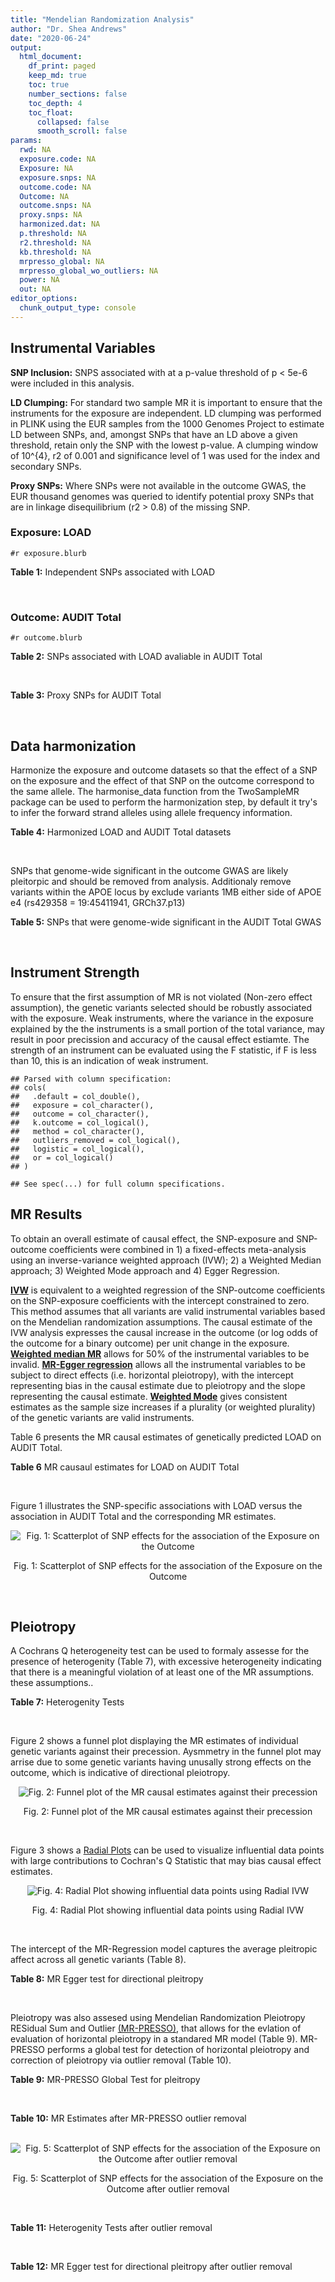 ```yaml
---
title: "Mendelian Randomization Analysis"
author: "Dr. Shea Andrews"
date: "2020-06-24"
output:
  html_document:
    df_print: paged
    keep_md: true
    toc: true
    number_sections: false
    toc_depth: 4
    toc_float:
      collapsed: false
      smooth_scroll: false
params:
  rwd: NA
  exposure.code: NA
  Exposure: NA
  exposure.snps: NA
  outcome.code: NA
  Outcome: NA
  outcome.snps: NA
  proxy.snps: NA
  harmonized.dat: NA
  p.threshold: NA
  r2.threshold: NA
  kb.threshold: NA
  mrpresso_global: NA
  mrpresso_global_wo_outliers: NA
  power: NA
  out: NA
editor_options:
  chunk_output_type: console
---
```







## Instrumental Variables
**SNP Inclusion:** SNPS associated with at a p-value threshold of p < 5e-6 were included in this analysis.
<br>

**LD Clumping:** For standard two sample MR it is important to ensure that the instruments for the exposure are independent. LD clumping was performed in PLINK using the EUR samples from the 1000 Genomes Project to estimate LD between SNPs, and, amongst SNPs that have an LD above a given threshold, retain only the SNP with the lowest p-value. A clumping window of 10^{4}, r2 of 0.001 and significance level of 1 was used for the index and secondary SNPs.
<br>

**Proxy SNPs:** Where SNPs were not available in the outcome GWAS, the EUR thousand genomes was queried to identify potential proxy SNPs that are in linkage disequilibrium (r2 > 0.8) of the missing SNP.
<br>

### Exposure: LOAD
`#r exposure.blurb`
<br>

**Table 1:** Independent SNPs associated with LOAD
<div data-pagedtable="false">
  <script data-pagedtable-source type="application/json">
{"columns":[{"label":["SNP"],"name":[1],"type":["chr"],"align":["left"]},{"label":["CHROM"],"name":[2],"type":["dbl"],"align":["right"]},{"label":["POS"],"name":[3],"type":["dbl"],"align":["right"]},{"label":["REF"],"name":[4],"type":["chr"],"align":["left"]},{"label":["ALT"],"name":[5],"type":["chr"],"align":["left"]},{"label":["AF"],"name":[6],"type":["dbl"],"align":["right"]},{"label":["BETA"],"name":[7],"type":["dbl"],"align":["right"]},{"label":["SE"],"name":[8],"type":["dbl"],"align":["right"]},{"label":["Z"],"name":[9],"type":["dbl"],"align":["right"]},{"label":["P"],"name":[10],"type":["dbl"],"align":["right"]},{"label":["N"],"name":[11],"type":["dbl"],"align":["right"]},{"label":["TRAIT"],"name":[12],"type":["chr"],"align":["left"]}],"data":[{"1":"rs1410397","2":"1","3":"193627682","4":"C","5":"T","6":"0.45082000","7":"-0.0766","8":"0.0160","9":"-4.787500","10":"1.616000e-06","11":"54162","12":"LOAD"},{"1":"rs1752684","2":"1","3":"207747296","4":"A","5":"G","6":"0.77110600","7":"-0.1541","8":"0.0196","9":"-7.862240","10":"3.653000e-15","11":"54162","12":"LOAD"},{"1":"rs7584040","2":"2","3":"127863224","4":"C","5":"T","6":"0.20790800","7":"0.1110","8":"0.0207","9":"5.362319","10":"7.998000e-08","11":"54162","12":"LOAD"},{"1":"rs4663105","2":"2","3":"127891427","4":"A","5":"C","6":"0.41197700","7":"0.1837","8":"0.0172","9":"10.680233","10":"1.001000e-26","11":"54162","12":"LOAD"},{"1":"rs62273237","2":"3","3":"128310107","4":"T","5":"C","6":"0.59216800","7":"-0.0748","8":"0.0160","9":"-4.675000","10":"2.768000e-06","11":"54162","12":"LOAD"},{"1":"rs7657553","2":"4","3":"11723235","4":"A","5":"G","6":"0.68050000","7":"-0.0830","8":"0.0172","9":"-4.825580","10":"1.462000e-06","11":"54162","12":"LOAD"},{"1":"rs190982","2":"5","3":"88223420","4":"G","5":"A","6":"0.66279500","7":"0.0799","8":"0.0170","9":"4.700000","10":"2.547000e-06","11":"54162","12":"LOAD"},{"1":"rs2878896","2":"5","3":"139710507","4":"G","5":"A","6":"0.46264100","7":"-0.0833","8":"0.0156","9":"-5.339740","10":"9.219000e-08","11":"54162","12":"LOAD"},{"1":"rs9272561","2":"6","3":"32607141","4":"G","5":"A","6":"0.64853000","7":"-0.1360","8":"0.0230","9":"-5.913043","10":"3.376000e-09","11":"54162","12":"LOAD"},{"1":"rs9381563","2":"6","3":"47432637","4":"C","5":"T","6":"0.65647400","7":"-0.0968","8":"0.0166","9":"-5.831330","10":"5.300000e-09","11":"54162","12":"LOAD"},{"1":"rs59415886","2":"7","3":"37882632","4":"G","5":"A","6":"0.67619200","7":"0.0742","8":"0.0162","9":"4.580250","10":"4.557000e-06","11":"54162","12":"LOAD"},{"1":"rs7384878","2":"7","3":"99932049","4":"C","5":"T","6":"0.70971300","7":"0.0839","8":"0.0179","9":"4.687150","10":"2.947000e-06","11":"54162","12":"LOAD"},{"1":"rs10808026","2":"7","3":"143099133","4":"C","5":"A","6":"0.20418100","7":"-0.1393","8":"0.0206","9":"-6.762136","10":"1.417000e-11","11":"54162","12":"LOAD"},{"1":"rs755951","2":"8","3":"27226790","4":"A","5":"C","6":"0.33181300","7":"0.0817","8":"0.0157","9":"5.203822","10":"1.991000e-07","11":"54162","12":"LOAD"},{"1":"rs7982","2":"8","3":"27462481","4":"A","5":"G","6":"0.61556700","7":"0.1400","8":"0.0165","9":"8.484850","10":"2.477000e-17","11":"54162","12":"LOAD"},{"1":"rs34746581","2":"8","3":"71901351","4":"A","5":"G","6":"0.06508340","7":"0.1387","8":"0.0297","9":"4.670034","10":"3.089000e-06","11":"54162","12":"LOAD"},{"1":"rs2635147","2":"8","3":"98329581","4":"C","5":"T","6":"0.05190560","7":"0.1995","8":"0.0414","9":"4.818841","10":"1.480000e-06","11":"54162","12":"LOAD"},{"1":"rs11257242","2":"10","3":"11721119","4":"C","5":"G","6":"0.66253700","7":"0.0809","8":"0.0170","9":"4.758820","10":"1.952000e-06","11":"54162","12":"LOAD"},{"1":"rs10509088","2":"10","3":"59941791","4":"C","5":"T","6":"0.04476260","7":"-0.1813","8":"0.0387","9":"-4.684755","10":"2.786000e-06","11":"54162","12":"LOAD"},{"1":"rs71475924","2":"11","3":"47603006","4":"C","5":"T","6":"0.14576500","7":"0.1244","8":"0.0258","9":"4.821705","10":"1.440000e-06","11":"54162","12":"LOAD"},{"1":"rs72924659","2":"11","3":"60103385","4":"C","5":"T","6":"0.25353600","7":"-0.1413","8":"0.0196","9":"-7.209184","10":"5.354000e-13","11":"54162","12":"LOAD"},{"1":"rs10792832","2":"11","3":"85867875","4":"A","5":"G","6":"0.66727500","7":"0.1297","8":"0.0161","9":"8.055900","10":"6.534000e-16","11":"54162","12":"LOAD"},{"1":"rs150020881","2":"11","3":"97694151","4":"C","5":"A","6":"0.02066720","7":"0.3853","8":"0.0842","9":"4.576010","10":"4.727000e-06","11":"54162","12":"LOAD"},{"1":"rs11218343","2":"11","3":"121435587","4":"T","5":"C","6":"0.03449530","7":"-0.2697","8":"0.0410","9":"-6.578049","10":"4.976000e-11","11":"54162","12":"LOAD"},{"1":"rs10143128","2":"14","3":"75398902","4":"T","5":"C","6":"0.05885630","7":"0.2091","8":"0.0393","9":"5.320611","10":"1.004000e-07","11":"54162","12":"LOAD"},{"1":"rs12590654","2":"14","3":"92938855","4":"G","5":"A","6":"0.34703500","7":"-0.0965","8":"0.0176","9":"-5.482955","10":"4.097000e-08","11":"54162","12":"LOAD"},{"1":"rs149720917","2":"15","3":"64724693","4":"C","5":"G","6":"0.01704130","7":"0.3357","8":"0.0706","9":"4.754958","10":"1.965000e-06","11":"54162","12":"LOAD"},{"1":"rs905450","2":"15","3":"82444437","4":"A","5":"G","6":"0.82607900","7":"0.0869","8":"0.0186","9":"4.672040","10":"2.819000e-06","11":"54162","12":"LOAD"},{"1":"rs8078173","2":"17","3":"4763551","4":"T","5":"C","6":"0.10579700","7":"0.1279","8":"0.0273","9":"4.684982","10":"2.871000e-06","11":"54162","12":"LOAD"},{"1":"rs2632516","2":"17","3":"56409089","4":"G","5":"C","6":"0.46395600","7":"-0.0782","8":"0.0159","9":"-4.918239","10":"9.522000e-07","11":"54162","12":"LOAD"},{"1":"rs8093731","2":"18","3":"29088958","4":"C","5":"T","6":"0.00761697","7":"-0.6136","8":"0.1123","9":"-5.463936","10":"4.630000e-08","11":"54162","12":"LOAD"},{"1":"rs111278892","2":"19","3":"1039323","4":"C","5":"G","6":"0.16460800","7":"0.1867","8":"0.0371","9":"5.032345","10":"4.813000e-07","11":"54162","12":"LOAD"},{"1":"rs4147929","2":"19","3":"1063443","4":"A","5":"G","6":"0.83992600","7":"-0.1348","8":"0.0224","9":"-6.017860","10":"1.701000e-09","11":"54162","12":"LOAD"},{"1":"rs11083742","2":"19","3":"45071070","4":"G","5":"T","6":"0.56143500","7":"0.1046","8":"0.0216","9":"4.842590","10":"1.259000e-06","11":"54162","12":"LOAD"},{"1":"rs12972156","2":"19","3":"45387459","4":"C","5":"G","6":"0.15468800","7":"1.1399","8":"0.0256","9":"44.527344","10":"2.225074e-308","11":"54162","12":"LOAD"},{"1":"rs117310449","2":"19","3":"45393516","4":"C","5":"T","6":"0.01178820","7":"1.2135","8":"0.0966","9":"12.562112","10":"3.695000e-36","11":"54162","12":"LOAD"},{"1":"rs12977604","2":"19","3":"45442528","4":"C","5":"G","6":"0.52832700","7":"0.1507","8":"0.0184","9":"8.190217","10":"2.920000e-16","11":"54162","12":"LOAD"},{"1":"rs6014724","2":"20","3":"54998544","4":"A","5":"G","6":"0.08865120","7":"-0.1380","8":"0.0283","9":"-4.876325","10":"1.054000e-06","11":"54162","12":"LOAD"}],"options":{"columns":{"min":{},"max":[10]},"rows":{"min":[10],"max":[10]},"pages":{}}}
  </script>
</div>
<br>

### Outcome: AUDIT Total
`#r outcome.blurb`
<br>

**Table 2:** SNPs associated with LOAD avaliable in AUDIT Total
<div data-pagedtable="false">
  <script data-pagedtable-source type="application/json">
{"columns":[{"label":["SNP"],"name":[1],"type":["chr"],"align":["left"]},{"label":["CHROM"],"name":[2],"type":["dbl"],"align":["right"]},{"label":["POS"],"name":[3],"type":["dbl"],"align":["right"]},{"label":["REF"],"name":[4],"type":["chr"],"align":["left"]},{"label":["ALT"],"name":[5],"type":["chr"],"align":["left"]},{"label":["AF"],"name":[6],"type":["dbl"],"align":["right"]},{"label":["BETA"],"name":[7],"type":["dbl"],"align":["right"]},{"label":["SE"],"name":[8],"type":["dbl"],"align":["right"]},{"label":["Z"],"name":[9],"type":["dbl"],"align":["right"]},{"label":["P"],"name":[10],"type":["dbl"],"align":["right"]},{"label":["N"],"name":[11],"type":["dbl"],"align":["right"]},{"label":["TRAIT"],"name":[12],"type":["chr"],"align":["left"]}],"data":[{"1":"rs1410397","2":"1","3":"193627682","4":"C","5":"T","6":"0.45082000","7":"6.189634e-03","8":"0.002648538","9":"2.337","10":"0.0194500","11":"141456","12":"AUDIT_Total"},{"1":"rs1752684","2":"1","3":"207747296","4":"A","5":"G","6":"0.77110600","7":"2.861270e-03","8":"0.002654235","9":"1.078","10":"0.2809000","11":"141637","12":"AUDIT_Total"},{"1":"rs7584040","2":"2","3":"127863224","4":"C","5":"T","6":"0.20790800","7":"-4.022380e-03","8":"0.002660304","9":"-1.512","10":"0.1305000","11":"140702","12":"AUDIT_Total"},{"1":"rs4663105","2":"2","3":"127891427","4":"A","5":"C","6":"0.41197700","7":"-6.216140e-05","8":"0.002702672","9":"-0.023","10":"0.9817000","11":"137999","12":"AUDIT_Total"},{"1":"rs62273237","2":"3","3":"128310107","4":"T","5":"C","6":"0.59216800","7":"3.039470e-03","8":"0.002659207","9":"1.143","10":"0.2529000","11":"141062","12":"AUDIT_Total"},{"1":"rs7657553","2":"4","3":"11723235","4":"A","5":"G","6":"0.68050000","7":"1.279930e-03","8":"0.002672079","9":"0.479","10":"0.6320000","11":"140235","12":"AUDIT_Total"},{"1":"rs190982","2":"5","3":"88223420","4":"G","5":"A","6":"0.66279500","7":"-5.815366e-03","8":"0.002714923","9":"-2.142","10":"0.0322300","11":"134709","12":"AUDIT_Total"},{"1":"rs2878896","2":"5","3":"139710507","4":"G","5":"A","6":"0.46264100","7":"1.531103e-03","8":"0.002676753","9":"0.572","10":"0.5670000","11":"139657","12":"AUDIT_Total"},{"1":"rs9272561","2":"NA","3":"NA","4":"NA","5":"NA","6":"NA","7":"NA","8":"NA","9":"NA","10":"NA","11":"NA","12":"NA"},{"1":"rs9381563","2":"6","3":"47432637","4":"C","5":"T","6":"0.65647400","7":"-1.208687e-04","8":"0.002685970","9":"-0.045","10":"0.9643000","11":"139562","12":"AUDIT_Total"},{"1":"rs59415886","2":"7","3":"37882632","4":"G","5":"A","6":"0.67619200","7":"3.866770e-03","8":"0.002652105","9":"1.458","10":"0.1449000","11":"141610","12":"AUDIT_Total"},{"1":"rs7384878","2":"7","3":"99932049","4":"C","5":"T","6":"0.70971300","7":"-6.402858e-03","8":"0.002662311","9":"-2.405","10":"0.0161800","11":"139951","12":"AUDIT_Total"},{"1":"rs10808026","2":"7","3":"143099133","4":"C","5":"A","6":"0.20418100","7":"1.830631e-03","8":"0.002668558","9":"0.686","10":"0.4929000","11":"140417","12":"AUDIT_Total"},{"1":"rs755951","2":"8","3":"27226790","4":"A","5":"C","6":"0.33181300","7":"4.617690e-04","8":"0.002684704","9":"0.172","10":"0.8638000","11":"139321","12":"AUDIT_Total"},{"1":"rs7982","2":"8","3":"27462481","4":"A","5":"G","6":"0.61556700","7":"-3.495280e-03","8":"0.002649943","9":"-1.319","10":"0.1870000","11":"141932","12":"AUDIT_Total"},{"1":"rs34746581","2":"8","3":"71901351","4":"A","5":"G","6":"0.06508340","7":"2.649830e-03","8":"0.002655139","9":"0.998","10":"0.3184000","11":"141598","12":"AUDIT_Total"},{"1":"rs2635147","2":"8","3":"98329581","4":"C","5":"T","6":"0.05190560","7":"5.991331e-04","8":"0.002662814","9":"0.225","10":"0.8223000","11":"141524","12":"AUDIT_Total"},{"1":"rs11257242","2":"10","3":"11721119","4":"C","5":"G","6":"0.66253700","7":"2.526470e-03","8":"0.002659440","9":"0.950","10":"0.3423000","11":"141175","12":"AUDIT_Total"},{"1":"rs10509088","2":"10","3":"59941791","4":"C","5":"T","6":"0.04476260","7":"-1.585120e-03","8":"0.002655143","9":"-0.597","10":"0.5508000","11":"141917","12":"AUDIT_Total"},{"1":"rs71475924","2":"11","3":"47603006","4":"C","5":"T","6":"0.14576500","7":"1.019347e-02","8":"0.002640111","9":"3.861","10":"0.0001131","11":"141498","12":"AUDIT_Total"},{"1":"rs72924659","2":"11","3":"60103385","4":"C","5":"T","6":"0.25353600","7":"-4.394363e-03","8":"0.002664865","9":"-1.649","10":"0.0992400","11":"140134","12":"AUDIT_Total"},{"1":"rs10792832","2":"11","3":"85867875","4":"A","5":"G","6":"0.66727500","7":"-7.419850e-03","8":"0.002642397","9":"-2.808","10":"0.0049910","11":"141844","12":"AUDIT_Total"},{"1":"rs150020881","2":"11","3":"97694151","4":"C","5":"A","6":"0.02066720","7":"2.214090e-03","8":"0.002657971","9":"0.833","10":"0.4047000","11":"141419","12":"AUDIT_Total"},{"1":"rs11218343","2":"11","3":"121435587","4":"T","5":"C","6":"0.03449530","7":"4.159290e-03","8":"0.002649231","9":"1.570","10":"0.1163000","11":"141846","12":"AUDIT_Total"},{"1":"rs10143128","2":"14","3":"75398902","4":"T","5":"C","6":"0.05885630","7":"3.354920e-03","8":"0.002658412","9":"1.262","10":"0.2070000","11":"141066","12":"AUDIT_Total"},{"1":"rs12590654","2":"14","3":"92938855","4":"G","5":"A","6":"0.34703500","7":"-5.299710e-04","8":"0.002690208","9":"-0.197","10":"0.8435000","11":"138706","12":"AUDIT_Total"},{"1":"rs149720917","2":"15","3":"64724693","4":"C","5":"G","6":"0.01704130","7":"1.686770e-03","8":"0.002656331","9":"0.635","10":"0.5254000","11":"141756","12":"AUDIT_Total"},{"1":"rs905450","2":"15","3":"82444437","4":"A","5":"G","6":"0.82607900","7":"3.383250e-03","8":"0.002655611","9":"1.274","10":"0.2026000","11":"141356","12":"AUDIT_Total"},{"1":"rs8078173","2":"17","3":"4763551","4":"T","5":"C","6":"0.10579700","7":"-3.854610e-03","8":"0.002649219","9":"-1.455","10":"0.1456000","11":"141921","12":"AUDIT_Total"},{"1":"rs2632516","2":"17","3":"56409089","4":"G","5":"C","6":"0.46395600","7":"2.314894e-03","8":"0.002676178","9":"0.865","10":"0.3869000","11":"139476","12":"AUDIT_Total"},{"1":"rs8093731","2":"18","3":"29088958","4":"C","5":"T","6":"0.00761697","7":"-1.086606e-03","8":"0.002656737","9":"-0.409","10":"0.6828000","11":"141932","12":"AUDIT_Total"},{"1":"rs111278892","2":"19","3":"1039323","4":"C","5":"G","6":"0.16460800","7":"2.853550e-03","8":"0.002656935","9":"1.074","10":"0.2828000","11":"141352","12":"AUDIT_Total"},{"1":"rs4147929","2":"19","3":"1063443","4":"A","5":"G","6":"0.83992600","7":"-4.295390e-03","8":"0.002651477","9":"-1.620","10":"0.1052000","11":"141574","12":"AUDIT_Total"},{"1":"rs11083742","2":"19","3":"45071070","4":"G","5":"T","6":"0.56143500","7":"-1.643775e-03","8":"0.002677157","9":"-0.614","10":"0.5394000","11":"139578","12":"AUDIT_Total"},{"1":"rs12972156","2":"19","3":"45387459","4":"C","5":"G","6":"0.15468800","7":"-5.350060e-03","8":"0.002660397","9":"-2.011","10":"0.0443000","11":"140385","12":"AUDIT_Total"},{"1":"rs117310449","2":"19","3":"45393516","4":"C","5":"T","6":"0.01178820","7":"5.332681e-05","8":"0.002666340","9":"0.020","10":"0.9840000","11":"141799","12":"AUDIT_Total"},{"1":"rs12977604","2":"NA","3":"NA","4":"NA","5":"NA","6":"NA","7":"NA","8":"NA","9":"NA","10":"NA","11":"NA","12":"NA"},{"1":"rs6014724","2":"20","3":"54998544","4":"A","5":"G","6":"0.08865120","7":"1.229000e-04","8":"0.002671739","9":"0.046","10":"0.9633000","11":"141041","12":"AUDIT_Total"}],"options":{"columns":{"min":{},"max":[10]},"rows":{"min":[10],"max":[10]},"pages":{}}}
  </script>
</div>
<br>

**Table 3:** Proxy SNPs for AUDIT Total
<div data-pagedtable="false">
  <script data-pagedtable-source type="application/json">
{"columns":[{"label":["target_snp"],"name":[1],"type":["chr"],"align":["left"]},{"label":["proxy_snp"],"name":[2],"type":["chr"],"align":["left"]},{"label":["ld.r2"],"name":[3],"type":["dbl"],"align":["right"]},{"label":["Dprime"],"name":[4],"type":["dbl"],"align":["right"]},{"label":["PHASE"],"name":[5],"type":["chr"],"align":["left"]},{"label":["X12"],"name":[6],"type":["lgl"],"align":["right"]},{"label":["CHROM"],"name":[7],"type":["dbl"],"align":["right"]},{"label":["POS"],"name":[8],"type":["dbl"],"align":["right"]},{"label":["REF.proxy"],"name":[9],"type":["chr"],"align":["left"]},{"label":["ALT.proxy"],"name":[10],"type":["chr"],"align":["left"]},{"label":["AF"],"name":[11],"type":["dbl"],"align":["right"]},{"label":["BETA"],"name":[12],"type":["dbl"],"align":["right"]},{"label":["SE"],"name":[13],"type":["dbl"],"align":["right"]},{"label":["Z"],"name":[14],"type":["dbl"],"align":["right"]},{"label":["P"],"name":[15],"type":["dbl"],"align":["right"]},{"label":["N"],"name":[16],"type":["dbl"],"align":["right"]},{"label":["TRAIT"],"name":[17],"type":["chr"],"align":["left"]},{"label":["ref"],"name":[18],"type":["chr"],"align":["left"]},{"label":["ref.proxy"],"name":[19],"type":["chr"],"align":["left"]},{"label":["alt"],"name":[20],"type":["chr"],"align":["left"]},{"label":["alt.proxy"],"name":[21],"type":["chr"],"align":["left"]},{"label":["ALT"],"name":[22],"type":["chr"],"align":["left"]},{"label":["REF"],"name":[23],"type":["chr"],"align":["left"]},{"label":["proxy.outcome"],"name":[24],"type":["lgl"],"align":["right"]}],"data":[{"1":"rs12977604","2":"rs10413096","3":"0.996031","4":"1","5":"GA/CG","6":"NA","7":"19","8":"45442962","9":"G","10":"A","11":"0.53142","12":"-0.004078149","13":"0.002853848","14":"-1.429","15":"0.1531","16":"122277","17":"AUDIT_Total","18":"G","19":"A","20":"C","21":"G","22":"G","23":"C","24":"TRUE"},{"1":"rs9272561","2":"NA","3":"NA","4":"NA","5":"NA","6":"NA","7":"NA","8":"NA","9":"NA","10":"NA","11":"NA","12":"NA","13":"NA","14":"NA","15":"NA","16":"NA","17":"NA","18":"NA","19":"NA","20":"NA","21":"NA","22":"NA","23":"NA","24":"NA"}],"options":{"columns":{"min":{},"max":[10]},"rows":{"min":[10],"max":[10]},"pages":{}}}
  </script>
</div>
<br>

## Data harmonization
Harmonize the exposure and outcome datasets so that the effect of a SNP on the exposure and the effect of that SNP on the outcome correspond to the same allele. The harmonise_data function from the TwoSampleMR package can be used to perform the harmonization step, by default it try's to infer the forward strand alleles using allele frequency information.
<br>

**Table 4:** Harmonized LOAD and AUDIT Total datasets
<div data-pagedtable="false">
  <script data-pagedtable-source type="application/json">
{"columns":[{"label":["SNP"],"name":[1],"type":["chr"],"align":["left"]},{"label":["effect_allele.exposure"],"name":[2],"type":["chr"],"align":["left"]},{"label":["other_allele.exposure"],"name":[3],"type":["chr"],"align":["left"]},{"label":["effect_allele.outcome"],"name":[4],"type":["chr"],"align":["left"]},{"label":["other_allele.outcome"],"name":[5],"type":["chr"],"align":["left"]},{"label":["beta.exposure"],"name":[6],"type":["dbl"],"align":["right"]},{"label":["beta.outcome"],"name":[7],"type":["dbl"],"align":["right"]},{"label":["eaf.exposure"],"name":[8],"type":["dbl"],"align":["right"]},{"label":["eaf.outcome"],"name":[9],"type":["dbl"],"align":["right"]},{"label":["remove"],"name":[10],"type":["lgl"],"align":["right"]},{"label":["palindromic"],"name":[11],"type":["lgl"],"align":["right"]},{"label":["ambiguous"],"name":[12],"type":["lgl"],"align":["right"]},{"label":["id.outcome"],"name":[13],"type":["chr"],"align":["left"]},{"label":["chr.outcome"],"name":[14],"type":["dbl"],"align":["right"]},{"label":["pos.outcome"],"name":[15],"type":["dbl"],"align":["right"]},{"label":["se.outcome"],"name":[16],"type":["dbl"],"align":["right"]},{"label":["z.outcome"],"name":[17],"type":["dbl"],"align":["right"]},{"label":["pval.outcome"],"name":[18],"type":["dbl"],"align":["right"]},{"label":["samplesize.outcome"],"name":[19],"type":["dbl"],"align":["right"]},{"label":["outcome"],"name":[20],"type":["chr"],"align":["left"]},{"label":["mr_keep.outcome"],"name":[21],"type":["lgl"],"align":["right"]},{"label":["pval_origin.outcome"],"name":[22],"type":["chr"],"align":["left"]},{"label":["proxy.outcome"],"name":[23],"type":["lgl"],"align":["right"]},{"label":["target_snp.outcome"],"name":[24],"type":["chr"],"align":["left"]},{"label":["proxy_snp.outcome"],"name":[25],"type":["chr"],"align":["left"]},{"label":["target_a1.outcome"],"name":[26],"type":["chr"],"align":["left"]},{"label":["target_a2.outcome"],"name":[27],"type":["chr"],"align":["left"]},{"label":["proxy_a1.outcome"],"name":[28],"type":["chr"],"align":["left"]},{"label":["proxy_a2.outcome"],"name":[29],"type":["chr"],"align":["left"]},{"label":["chr.exposure"],"name":[30],"type":["dbl"],"align":["right"]},{"label":["pos.exposure"],"name":[31],"type":["dbl"],"align":["right"]},{"label":["se.exposure"],"name":[32],"type":["dbl"],"align":["right"]},{"label":["z.exposure"],"name":[33],"type":["dbl"],"align":["right"]},{"label":["pval.exposure"],"name":[34],"type":["dbl"],"align":["right"]},{"label":["samplesize.exposure"],"name":[35],"type":["dbl"],"align":["right"]},{"label":["exposure"],"name":[36],"type":["chr"],"align":["left"]},{"label":["mr_keep.exposure"],"name":[37],"type":["lgl"],"align":["right"]},{"label":["pval_origin.exposure"],"name":[38],"type":["chr"],"align":["left"]},{"label":["id.exposure"],"name":[39],"type":["chr"],"align":["left"]},{"label":["action"],"name":[40],"type":["dbl"],"align":["right"]},{"label":["mr_keep"],"name":[41],"type":["lgl"],"align":["right"]},{"label":["pleitropy_keep"],"name":[42],"type":["lgl"],"align":["right"]},{"label":["pt"],"name":[43],"type":["dbl"],"align":["right"]},{"label":["mrpresso_RSSobs"],"name":[44],"type":["dbl"],"align":["right"]},{"label":["mrpresso_pval"],"name":[45],"type":["dbl"],"align":["right"]},{"label":["mrpresso_keep"],"name":[46],"type":["lgl"],"align":["right"]}],"data":[{"1":"rs10143128","2":"C","3":"T","4":"C","5":"T","6":"0.2091","7":"3.354920e-03","8":"0.05885630","9":"0.05885630","10":"FALSE","11":"FALSE","12":"FALSE","13":"mmCaFO","14":"14","15":"75398902","16":"0.002658412","17":"1.262","18":"0.2070000","19":"141066","20":"SanchezRoige2019auditt23andMe","21":"TRUE","22":"reported","23":"NA","24":"NA","25":"NA","26":"NA","27":"NA","28":"NA","29":"NA","30":"14","31":"75398902","32":"0.0393","33":"5.320611","34":"1.004e-07","35":"54162","36":"Lambert2013load","37":"TRUE","38":"reported","39":"lC2y2a","40":"2","41":"TRUE","42":"TRUE","43":"5e-06","44":"1.053831e-05","45":"1.0000","46":"TRUE"},{"1":"rs10509088","2":"T","3":"C","4":"T","5":"C","6":"-0.1813","7":"-1.585120e-03","8":"0.04476260","9":"0.04476260","10":"FALSE","11":"FALSE","12":"FALSE","13":"mmCaFO","14":"10","15":"59941791","16":"0.002655143","17":"-0.597","18":"0.5508000","19":"141917","20":"SanchezRoige2019auditt23andMe","21":"TRUE","22":"reported","23":"NA","24":"NA","25":"NA","26":"NA","27":"NA","28":"NA","29":"NA","30":"10","31":"59941791","32":"0.0387","33":"-4.684755","34":"2.786e-06","35":"54162","36":"Lambert2013load","37":"TRUE","38":"reported","39":"lC2y2a","40":"2","41":"TRUE","42":"TRUE","43":"5e-06","44":"2.034603e-06","45":"1.0000","46":"TRUE"},{"1":"rs10792832","2":"G","3":"A","4":"G","5":"A","6":"0.1297","7":"-7.419850e-03","8":"0.66727500","9":"0.66727500","10":"FALSE","11":"FALSE","12":"FALSE","13":"mmCaFO","14":"11","15":"85867875","16":"0.002642397","17":"-2.808","18":"0.0049910","19":"141844","20":"SanchezRoige2019auditt23andMe","21":"TRUE","22":"reported","23":"NA","24":"NA","25":"NA","26":"NA","27":"NA","28":"NA","29":"NA","30":"11","31":"85867875","32":"0.0161","33":"8.055900","34":"6.534e-16","35":"54162","36":"Lambert2013load","37":"TRUE","38":"reported","39":"lC2y2a","40":"2","41":"TRUE","42":"TRUE","43":"5e-06","44":"5.887105e-05","45":"0.1024","46":"TRUE"},{"1":"rs10808026","2":"A","3":"C","4":"A","5":"C","6":"-0.1393","7":"1.830631e-03","8":"0.20418100","9":"0.20418100","10":"FALSE","11":"FALSE","12":"FALSE","13":"mmCaFO","14":"7","15":"143099133","16":"0.002668558","17":"0.686","18":"0.4929000","19":"140417","20":"SanchezRoige2019auditt23andMe","21":"TRUE","22":"reported","23":"NA","24":"NA","25":"NA","26":"NA","27":"NA","28":"NA","29":"NA","30":"7","31":"143099133","32":"0.0206","33":"-6.762136","34":"1.417e-11","35":"54162","36":"Lambert2013load","37":"TRUE","38":"reported","39":"lC2y2a","40":"2","41":"TRUE","42":"TRUE","43":"5e-06","44":"4.064885e-06","45":"1.0000","46":"TRUE"},{"1":"rs11083742","2":"T","3":"G","4":"T","5":"G","6":"0.1046","7":"-1.643775e-03","8":"0.56143500","9":"0.56143500","10":"FALSE","11":"FALSE","12":"FALSE","13":"mmCaFO","14":"19","15":"45071070","16":"0.002677157","17":"-0.614","18":"0.5394000","19":"139578","20":"SanchezRoige2019auditt23andMe","21":"TRUE","22":"reported","23":"NA","24":"NA","25":"NA","26":"NA","27":"NA","28":"NA","29":"NA","30":"19","31":"45071070","32":"0.0216","33":"4.842590","34":"1.259e-06","35":"54162","36":"Lambert2013load","37":"TRUE","38":"reported","39":"lC2y2a","40":"2","41":"TRUE","42":"FALSE","43":"5e-06","44":"NA","45":"NA","46":"NA"},{"1":"rs111278892","2":"G","3":"C","4":"G","5":"C","6":"0.1867","7":"2.853550e-03","8":"0.16460800","9":"0.16460800","10":"FALSE","11":"TRUE","12":"FALSE","13":"mmCaFO","14":"19","15":"1039323","16":"0.002656935","17":"1.074","18":"0.2828000","19":"141352","20":"SanchezRoige2019auditt23andMe","21":"TRUE","22":"reported","23":"NA","24":"NA","25":"NA","26":"NA","27":"NA","28":"NA","29":"NA","30":"19","31":"1039323","32":"0.0371","33":"5.032345","34":"4.813e-07","35":"54162","36":"Lambert2013load","37":"TRUE","38":"reported","39":"lC2y2a","40":"2","41":"TRUE","42":"TRUE","43":"5e-06","44":"7.452070e-06","45":"1.0000","46":"TRUE"},{"1":"rs11218343","2":"C","3":"T","4":"C","5":"T","6":"-0.2697","7":"4.159290e-03","8":"0.03449530","9":"0.03449530","10":"FALSE","11":"FALSE","12":"FALSE","13":"mmCaFO","14":"11","15":"121435587","16":"0.002649231","17":"1.570","18":"0.1163000","19":"141846","20":"SanchezRoige2019auditt23andMe","21":"TRUE","22":"reported","23":"NA","24":"NA","25":"NA","26":"NA","27":"NA","28":"NA","29":"NA","30":"11","31":"121435587","32":"0.0410","33":"-6.578049","34":"4.976e-11","35":"54162","36":"Lambert2013load","37":"TRUE","38":"reported","39":"lC2y2a","40":"2","41":"TRUE","42":"TRUE","43":"5e-06","44":"2.256097e-05","45":"1.0000","46":"TRUE"},{"1":"rs11257242","2":"G","3":"C","4":"G","5":"C","6":"0.0809","7":"2.526470e-03","8":"0.66253700","9":"0.66253700","10":"FALSE","11":"TRUE","12":"FALSE","13":"mmCaFO","14":"10","15":"11721119","16":"0.002659440","17":"0.950","18":"0.3423000","19":"141175","20":"SanchezRoige2019auditt23andMe","21":"TRUE","22":"reported","23":"NA","24":"NA","25":"NA","26":"NA","27":"NA","28":"NA","29":"NA","30":"10","31":"11721119","32":"0.0170","33":"4.758820","34":"1.952e-06","35":"54162","36":"Lambert2013load","37":"TRUE","38":"reported","39":"lC2y2a","40":"2","41":"TRUE","42":"TRUE","43":"5e-06","44":"6.009617e-06","45":"1.0000","46":"TRUE"},{"1":"rs117310449","2":"T","3":"C","4":"T","5":"C","6":"1.2135","7":"5.332681e-05","8":"0.01178820","9":"0.01178820","10":"FALSE","11":"FALSE","12":"FALSE","13":"mmCaFO","14":"19","15":"45393516","16":"0.002666340","17":"0.020","18":"0.9840000","19":"141799","20":"SanchezRoige2019auditt23andMe","21":"TRUE","22":"reported","23":"NA","24":"NA","25":"NA","26":"NA","27":"NA","28":"NA","29":"NA","30":"19","31":"45393516","32":"0.0966","33":"12.562112","34":"3.695e-36","35":"54162","36":"Lambert2013load","37":"TRUE","38":"reported","39":"lC2y2a","40":"2","41":"TRUE","42":"FALSE","43":"5e-06","44":"NA","45":"NA","46":"NA"},{"1":"rs12590654","2":"A","3":"G","4":"A","5":"G","6":"-0.0965","7":"-5.299710e-04","8":"0.34703500","9":"0.34703500","10":"FALSE","11":"FALSE","12":"FALSE","13":"mmCaFO","14":"14","15":"92938855","16":"0.002690208","17":"-0.197","18":"0.8435000","19":"138706","20":"SanchezRoige2019auditt23andMe","21":"TRUE","22":"reported","23":"NA","24":"NA","25":"NA","26":"NA","27":"NA","28":"NA","29":"NA","30":"14","31":"92938855","32":"0.0176","33":"-5.482955","34":"4.097e-08","35":"54162","36":"Lambert2013load","37":"TRUE","38":"reported","39":"lC2y2a","40":"2","41":"TRUE","42":"TRUE","43":"5e-06","44":"1.828101e-07","45":"1.0000","46":"TRUE"},{"1":"rs12972156","2":"G","3":"C","4":"G","5":"C","6":"1.1399","7":"-5.350060e-03","8":"0.15468800","9":"0.15468800","10":"FALSE","11":"TRUE","12":"FALSE","13":"mmCaFO","14":"19","15":"45387459","16":"0.002660397","17":"-2.011","18":"0.0443000","19":"140385","20":"SanchezRoige2019auditt23andMe","21":"TRUE","22":"reported","23":"NA","24":"NA","25":"NA","26":"NA","27":"NA","28":"NA","29":"NA","30":"19","31":"45387459","32":"0.0256","33":"44.527344","34":"1.000e-200","35":"54162","36":"Lambert2013load","37":"TRUE","38":"reported","39":"lC2y2a","40":"2","41":"TRUE","42":"FALSE","43":"5e-06","44":"NA","45":"NA","46":"NA"},{"1":"rs12977604","2":"G","3":"C","4":"G","5":"C","6":"0.1507","7":"-4.078149e-03","8":"0.52832700","9":"0.53142000","10":"FALSE","11":"TRUE","12":"TRUE","13":"mmCaFO","14":"19","15":"45442962","16":"0.002853848","17":"-1.429","18":"0.1531000","19":"122277","20":"SanchezRoige2019auditt23andMe","21":"TRUE","22":"reported","23":"TRUE","24":"rs12977604","25":"rs10413096","26":"G","27":"C","28":"A","29":"G","30":"19","31":"45442528","32":"0.0184","33":"8.190217","34":"2.920e-16","35":"54162","36":"Lambert2013load","37":"TRUE","38":"reported","39":"lC2y2a","40":"2","41":"FALSE","42":"FALSE","43":"5e-06","44":"NA","45":"NA","46":"NA"},{"1":"rs1410397","2":"T","3":"C","4":"T","5":"C","6":"-0.0766","7":"6.189634e-03","8":"0.45082000","9":"0.45082000","10":"FALSE","11":"FALSE","12":"FALSE","13":"mmCaFO","14":"1","15":"193627682","16":"0.002648538","17":"2.337","18":"0.0194500","19":"141456","20":"SanchezRoige2019auditt23andMe","21":"TRUE","22":"reported","23":"NA","24":"NA","25":"NA","26":"NA","27":"NA","28":"NA","29":"NA","30":"1","31":"193627682","32":"0.0160","33":"-4.787500","34":"1.616e-06","35":"54162","36":"Lambert2013load","37":"TRUE","38":"reported","39":"lC2y2a","40":"2","41":"TRUE","42":"TRUE","43":"5e-06","44":"3.975504e-05","45":"0.5824","46":"TRUE"},{"1":"rs149720917","2":"G","3":"C","4":"G","5":"C","6":"0.3357","7":"1.686770e-03","8":"0.01704130","9":"0.01704130","10":"FALSE","11":"TRUE","12":"FALSE","13":"mmCaFO","14":"15","15":"64724693","16":"0.002656331","17":"0.635","18":"0.5254000","19":"141756","20":"SanchezRoige2019auditt23andMe","21":"TRUE","22":"reported","23":"NA","24":"NA","25":"NA","26":"NA","27":"NA","28":"NA","29":"NA","30":"15","31":"64724693","32":"0.0706","33":"4.754958","34":"1.965e-06","35":"54162","36":"Lambert2013load","37":"TRUE","38":"reported","39":"lC2y2a","40":"2","41":"TRUE","42":"TRUE","43":"5e-06","44":"2.127848e-06","45":"1.0000","46":"TRUE"},{"1":"rs150020881","2":"A","3":"C","4":"A","5":"C","6":"0.3853","7":"2.214090e-03","8":"0.02066720","9":"0.02066720","10":"FALSE","11":"FALSE","12":"FALSE","13":"mmCaFO","14":"11","15":"97694151","16":"0.002657971","17":"0.833","18":"0.4047000","19":"141419","20":"SanchezRoige2019auditt23andMe","21":"TRUE","22":"reported","23":"NA","24":"NA","25":"NA","26":"NA","27":"NA","28":"NA","29":"NA","30":"11","31":"97694151","32":"0.0842","33":"4.576010","34":"4.727e-06","35":"54162","36":"Lambert2013load","37":"TRUE","38":"reported","39":"lC2y2a","40":"2","41":"TRUE","42":"TRUE","43":"5e-06","44":"4.203843e-06","45":"1.0000","46":"TRUE"},{"1":"rs1752684","2":"G","3":"A","4":"G","5":"A","6":"-0.1541","7":"2.861270e-03","8":"0.77110600","9":"0.77110600","10":"FALSE","11":"FALSE","12":"FALSE","13":"mmCaFO","14":"1","15":"207747296","16":"0.002654235","17":"1.078","18":"0.2809000","19":"141637","20":"SanchezRoige2019auditt23andMe","21":"TRUE","22":"reported","23":"NA","24":"NA","25":"NA","26":"NA","27":"NA","28":"NA","29":"NA","30":"1","31":"207747296","32":"0.0196","33":"-7.862240","34":"3.653e-15","35":"54162","36":"Lambert2013load","37":"TRUE","38":"reported","39":"lC2y2a","40":"2","41":"TRUE","42":"TRUE","43":"5e-06","44":"9.563964e-06","45":"1.0000","46":"TRUE"},{"1":"rs190982","2":"A","3":"G","4":"A","5":"G","6":"0.0799","7":"-5.815366e-03","8":"0.66279500","9":"0.66279500","10":"FALSE","11":"FALSE","12":"FALSE","13":"mmCaFO","14":"5","15":"88223420","16":"0.002714923","17":"-2.142","18":"0.0322300","19":"134709","20":"SanchezRoige2019auditt23andMe","21":"TRUE","22":"reported","23":"NA","24":"NA","25":"NA","26":"NA","27":"NA","28":"NA","29":"NA","30":"5","31":"88223420","32":"0.0170","33":"4.700000","34":"2.547e-06","35":"54162","36":"Lambert2013load","37":"TRUE","38":"reported","39":"lC2y2a","40":"2","41":"TRUE","42":"TRUE","43":"5e-06","44":"3.520878e-05","45":"0.9472","46":"TRUE"},{"1":"rs2632516","2":"C","3":"G","4":"C","5":"G","6":"-0.0782","7":"2.314894e-03","8":"0.46395600","9":"0.46395600","10":"FALSE","11":"TRUE","12":"TRUE","13":"mmCaFO","14":"17","15":"56409089","16":"0.002676178","17":"0.865","18":"0.3869000","19":"139476","20":"SanchezRoige2019auditt23andMe","21":"TRUE","22":"reported","23":"NA","24":"NA","25":"NA","26":"NA","27":"NA","28":"NA","29":"NA","30":"17","31":"56409089","32":"0.0159","33":"-4.918239","34":"9.522e-07","35":"54162","36":"Lambert2013load","37":"TRUE","38":"reported","39":"lC2y2a","40":"2","41":"FALSE","42":"TRUE","43":"5e-06","44":"NA","45":"NA","46":"NA"},{"1":"rs2635147","2":"T","3":"C","4":"T","5":"C","6":"0.1995","7":"5.991331e-04","8":"0.05190560","9":"0.05190560","10":"FALSE","11":"FALSE","12":"FALSE","13":"mmCaFO","14":"8","15":"98329581","16":"0.002662814","17":"0.225","18":"0.8223000","19":"141524","20":"SanchezRoige2019auditt23andMe","21":"TRUE","22":"reported","23":"NA","24":"NA","25":"NA","26":"NA","27":"NA","28":"NA","29":"NA","30":"8","31":"98329581","32":"0.0414","33":"4.818841","34":"1.480e-06","35":"54162","36":"Lambert2013load","37":"TRUE","38":"reported","39":"lC2y2a","40":"2","41":"TRUE","42":"TRUE","43":"5e-06","44":"1.551211e-07","45":"1.0000","46":"TRUE"},{"1":"rs2878896","2":"A","3":"G","4":"A","5":"G","6":"-0.0833","7":"1.531103e-03","8":"0.46264100","9":"0.46264100","10":"FALSE","11":"FALSE","12":"FALSE","13":"mmCaFO","14":"5","15":"139710507","16":"0.002676753","17":"0.572","18":"0.5670000","19":"139657","20":"SanchezRoige2019auditt23andMe","21":"TRUE","22":"reported","23":"NA","24":"NA","25":"NA","26":"NA","27":"NA","28":"NA","29":"NA","30":"5","31":"139710507","32":"0.0156","33":"-5.339740","34":"9.219e-08","35":"54162","36":"Lambert2013load","37":"TRUE","38":"reported","39":"lC2y2a","40":"2","41":"TRUE","42":"TRUE","43":"5e-06","44":"2.662850e-06","45":"1.0000","46":"TRUE"},{"1":"rs34746581","2":"G","3":"A","4":"G","5":"A","6":"0.1387","7":"2.649830e-03","8":"0.06508340","9":"0.06508340","10":"FALSE","11":"FALSE","12":"FALSE","13":"mmCaFO","14":"8","15":"71901351","16":"0.002655139","17":"0.998","18":"0.3184000","19":"141598","20":"SanchezRoige2019auditt23andMe","21":"TRUE","22":"reported","23":"NA","24":"NA","25":"NA","26":"NA","27":"NA","28":"NA","29":"NA","30":"8","31":"71901351","32":"0.0297","33":"4.670034","34":"3.089e-06","35":"54162","36":"Lambert2013load","37":"TRUE","38":"reported","39":"lC2y2a","40":"2","41":"TRUE","42":"TRUE","43":"5e-06","44":"6.448767e-06","45":"1.0000","46":"TRUE"},{"1":"rs4147929","2":"G","3":"A","4":"G","5":"A","6":"-0.1348","7":"-4.295390e-03","8":"0.83992600","9":"0.83992600","10":"FALSE","11":"FALSE","12":"FALSE","13":"mmCaFO","14":"19","15":"1063443","16":"0.002651477","17":"-1.620","18":"0.1052000","19":"141574","20":"SanchezRoige2019auditt23andMe","21":"TRUE","22":"reported","23":"NA","24":"NA","25":"NA","26":"NA","27":"NA","28":"NA","29":"NA","30":"19","31":"1063443","32":"0.0224","33":"-6.017860","34":"1.701e-09","35":"54162","36":"Lambert2013load","37":"TRUE","38":"reported","39":"lC2y2a","40":"2","41":"TRUE","42":"TRUE","43":"5e-06","44":"1.774947e-05","45":"1.0000","46":"TRUE"},{"1":"rs4663105","2":"C","3":"A","4":"C","5":"A","6":"0.1837","7":"-6.216140e-05","8":"0.41197700","9":"0.41197700","10":"FALSE","11":"FALSE","12":"FALSE","13":"mmCaFO","14":"2","15":"127891427","16":"0.002702672","17":"-0.023","18":"0.9817000","19":"137999","20":"SanchezRoige2019auditt23andMe","21":"TRUE","22":"reported","23":"NA","24":"NA","25":"NA","26":"NA","27":"NA","28":"NA","29":"NA","30":"2","31":"127891427","32":"0.0172","33":"10.680233","34":"1.001e-26","35":"54162","36":"Lambert2013load","37":"TRUE","38":"reported","39":"lC2y2a","40":"2","41":"TRUE","42":"TRUE","43":"5e-06","44":"7.338107e-08","45":"1.0000","46":"TRUE"},{"1":"rs59415886","2":"A","3":"G","4":"A","5":"G","6":"0.0742","7":"3.866770e-03","8":"0.67619200","9":"0.67619200","10":"FALSE","11":"FALSE","12":"FALSE","13":"mmCaFO","14":"7","15":"37882632","16":"0.002652105","17":"1.458","18":"0.1449000","19":"141610","20":"SanchezRoige2019auditt23andMe","21":"TRUE","22":"reported","23":"NA","24":"NA","25":"NA","26":"NA","27":"NA","28":"NA","29":"NA","30":"7","31":"37882632","32":"0.0162","33":"4.580250","34":"4.557e-06","35":"54162","36":"Lambert2013load","37":"TRUE","38":"reported","39":"lC2y2a","40":"2","41":"TRUE","42":"TRUE","43":"5e-06","44":"1.446539e-05","45":"1.0000","46":"TRUE"},{"1":"rs6014724","2":"G","3":"A","4":"G","5":"A","6":"-0.1380","7":"1.229000e-04","8":"0.08865120","9":"0.08865120","10":"FALSE","11":"FALSE","12":"FALSE","13":"mmCaFO","14":"20","15":"54998544","16":"0.002671739","17":"0.046","18":"0.9633000","19":"141041","20":"SanchezRoige2019auditt23andMe","21":"TRUE","22":"reported","23":"NA","24":"NA","25":"NA","26":"NA","27":"NA","28":"NA","29":"NA","30":"20","31":"54998544","32":"0.0283","33":"-4.876325","34":"1.054e-06","35":"54162","36":"Lambert2013load","37":"TRUE","38":"reported","39":"lC2y2a","40":"2","41":"TRUE","42":"TRUE","43":"5e-06","44":"7.757348e-08","45":"1.0000","46":"TRUE"},{"1":"rs62273237","2":"C","3":"T","4":"C","5":"T","6":"-0.0748","7":"3.039470e-03","8":"0.59216800","9":"0.59216800","10":"FALSE","11":"FALSE","12":"FALSE","13":"mmCaFO","14":"3","15":"128310107","16":"0.002659207","17":"1.143","18":"0.2529000","19":"141062","20":"SanchezRoige2019auditt23andMe","21":"TRUE","22":"reported","23":"NA","24":"NA","25":"NA","26":"NA","27":"NA","28":"NA","29":"NA","30":"3","31":"128310107","32":"0.0160","33":"-4.675000","34":"2.768e-06","35":"54162","36":"Lambert2013load","37":"TRUE","38":"reported","39":"lC2y2a","40":"2","41":"TRUE","42":"TRUE","43":"5e-06","44":"9.836270e-06","45":"1.0000","46":"TRUE"},{"1":"rs71475924","2":"T","3":"C","4":"T","5":"C","6":"0.1244","7":"1.019347e-02","8":"0.14576500","9":"0.14576500","10":"FALSE","11":"FALSE","12":"FALSE","13":"mmCaFO","14":"11","15":"47603006","16":"0.002640111","17":"3.861","18":"0.0001131","19":"141498","20":"SanchezRoige2019auditt23andMe","21":"TRUE","22":"reported","23":"NA","24":"NA","25":"NA","26":"NA","27":"NA","28":"NA","29":"NA","30":"11","31":"47603006","32":"0.0258","33":"4.821705","34":"1.440e-06","35":"54162","36":"Lambert2013load","37":"TRUE","38":"reported","39":"lC2y2a","40":"2","41":"TRUE","42":"TRUE","43":"5e-06","44":"1.038946e-04","45":"0.0064","46":"FALSE"},{"1":"rs72924659","2":"T","3":"C","4":"T","5":"C","6":"-0.1413","7":"-4.394363e-03","8":"0.25353600","9":"0.25353600","10":"FALSE","11":"FALSE","12":"FALSE","13":"mmCaFO","14":"11","15":"60103385","16":"0.002664865","17":"-1.649","18":"0.0992400","19":"140134","20":"SanchezRoige2019auditt23andMe","21":"TRUE","22":"reported","23":"NA","24":"NA","25":"NA","26":"NA","27":"NA","28":"NA","29":"NA","30":"11","31":"60103385","32":"0.0196","33":"-7.209184","34":"5.354e-13","35":"54162","36":"Lambert2013load","37":"TRUE","38":"reported","39":"lC2y2a","40":"2","41":"TRUE","42":"TRUE","43":"5e-06","44":"1.859564e-05","45":"1.0000","46":"TRUE"},{"1":"rs7384878","2":"T","3":"C","4":"T","5":"C","6":"0.0839","7":"-6.402858e-03","8":"0.70971300","9":"0.70971300","10":"FALSE","11":"FALSE","12":"FALSE","13":"mmCaFO","14":"7","15":"99932049","16":"0.002662311","17":"-2.405","18":"0.0161800","19":"139951","20":"SanchezRoige2019auditt23andMe","21":"TRUE","22":"reported","23":"NA","24":"NA","25":"NA","26":"NA","27":"NA","28":"NA","29":"NA","30":"7","31":"99932049","32":"0.0179","33":"4.687150","34":"2.947e-06","35":"54162","36":"Lambert2013load","37":"TRUE","38":"reported","39":"lC2y2a","40":"2","41":"TRUE","42":"TRUE","43":"5e-06","44":"4.268875e-05","45":"0.3584","46":"TRUE"},{"1":"rs755951","2":"C","3":"A","4":"C","5":"A","6":"0.0817","7":"4.617690e-04","8":"0.33181300","9":"0.33181300","10":"FALSE","11":"FALSE","12":"FALSE","13":"mmCaFO","14":"8","15":"27226790","16":"0.002684704","17":"0.172","18":"0.8638000","19":"139321","20":"SanchezRoige2019auditt23andMe","21":"TRUE","22":"reported","23":"NA","24":"NA","25":"NA","26":"NA","27":"NA","28":"NA","29":"NA","30":"8","31":"27226790","32":"0.0157","33":"5.203822","34":"1.991e-07","35":"54162","36":"Lambert2013load","37":"TRUE","38":"reported","39":"lC2y2a","40":"2","41":"TRUE","42":"TRUE","43":"5e-06","44":"1.401402e-07","45":"1.0000","46":"TRUE"},{"1":"rs7584040","2":"T","3":"C","4":"T","5":"C","6":"0.1110","7":"-4.022380e-03","8":"0.20790800","9":"0.20790800","10":"FALSE","11":"FALSE","12":"FALSE","13":"mmCaFO","14":"2","15":"127863224","16":"0.002660304","17":"-1.512","18":"0.1305000","19":"140702","20":"SanchezRoige2019auditt23andMe","21":"TRUE","22":"reported","23":"NA","24":"NA","25":"NA","26":"NA","27":"NA","28":"NA","29":"NA","30":"2","31":"127863224","32":"0.0207","33":"5.362319","34":"7.998e-08","35":"54162","36":"Lambert2013load","37":"TRUE","38":"reported","39":"lC2y2a","40":"2","41":"TRUE","42":"TRUE","43":"5e-06","44":"1.753664e-05","45":"1.0000","46":"TRUE"},{"1":"rs7657553","2":"G","3":"A","4":"G","5":"A","6":"-0.0830","7":"1.279930e-03","8":"0.68050000","9":"0.68050000","10":"FALSE","11":"FALSE","12":"FALSE","13":"mmCaFO","14":"4","15":"11723235","16":"0.002672079","17":"0.479","18":"0.6320000","19":"140235","20":"SanchezRoige2019auditt23andMe","21":"TRUE","22":"reported","23":"NA","24":"NA","25":"NA","26":"NA","27":"NA","28":"NA","29":"NA","30":"4","31":"11723235","32":"0.0172","33":"-4.825580","34":"1.462e-06","35":"54162","36":"Lambert2013load","37":"TRUE","38":"reported","39":"lC2y2a","40":"2","41":"TRUE","42":"TRUE","43":"5e-06","44":"1.901155e-06","45":"1.0000","46":"TRUE"},{"1":"rs7982","2":"G","3":"A","4":"G","5":"A","6":"0.1400","7":"-3.495280e-03","8":"0.61556700","9":"0.61556700","10":"FALSE","11":"FALSE","12":"FALSE","13":"mmCaFO","14":"8","15":"27462481","16":"0.002649943","17":"-1.319","18":"0.1870000","19":"141932","20":"SanchezRoige2019auditt23andMe","21":"TRUE","22":"reported","23":"NA","24":"NA","25":"NA","26":"NA","27":"NA","28":"NA","29":"NA","30":"8","31":"27462481","32":"0.0165","33":"8.484850","34":"2.477e-17","35":"54162","36":"Lambert2013load","37":"TRUE","38":"reported","39":"lC2y2a","40":"2","41":"TRUE","42":"TRUE","43":"5e-06","44":"1.376951e-05","45":"1.0000","46":"TRUE"},{"1":"rs8078173","2":"C","3":"T","4":"C","5":"T","6":"0.1279","7":"-3.854610e-03","8":"0.10579700","9":"0.10579700","10":"FALSE","11":"FALSE","12":"FALSE","13":"mmCaFO","14":"17","15":"4763551","16":"0.002649219","17":"-1.455","18":"0.1456000","19":"141921","20":"SanchezRoige2019auditt23andMe","21":"TRUE","22":"reported","23":"NA","24":"NA","25":"NA","26":"NA","27":"NA","28":"NA","29":"NA","30":"17","31":"4763551","32":"0.0273","33":"4.684982","34":"2.871e-06","35":"54162","36":"Lambert2013load","37":"TRUE","38":"reported","39":"lC2y2a","40":"2","41":"TRUE","42":"TRUE","43":"5e-06","44":"1.641321e-05","45":"1.0000","46":"TRUE"},{"1":"rs8093731","2":"T","3":"C","4":"T","5":"C","6":"-0.6136","7":"-1.086606e-03","8":"0.00761697","9":"0.00761697","10":"FALSE","11":"FALSE","12":"FALSE","13":"mmCaFO","14":"18","15":"29088958","16":"0.002656737","17":"-0.409","18":"0.6828000","19":"141932","20":"SanchezRoige2019auditt23andMe","21":"TRUE","22":"reported","23":"NA","24":"NA","25":"NA","26":"NA","27":"NA","28":"NA","29":"NA","30":"18","31":"29088958","32":"0.1123","33":"-5.463936","34":"4.630e-08","35":"54162","36":"Lambert2013load","37":"TRUE","38":"reported","39":"lC2y2a","40":"2","41":"TRUE","42":"TRUE","43":"5e-06","44":"3.712781e-07","45":"1.0000","46":"TRUE"},{"1":"rs905450","2":"G","3":"A","4":"G","5":"A","6":"0.0869","7":"3.383250e-03","8":"0.82607900","9":"0.82607900","10":"FALSE","11":"FALSE","12":"FALSE","13":"mmCaFO","14":"15","15":"82444437","16":"0.002655611","17":"1.274","18":"0.2026000","19":"141356","20":"SanchezRoige2019auditt23andMe","21":"TRUE","22":"reported","23":"NA","24":"NA","25":"NA","26":"NA","27":"NA","28":"NA","29":"NA","30":"15","31":"82444437","32":"0.0186","33":"4.672040","34":"2.819e-06","35":"54162","36":"Lambert2013load","37":"TRUE","38":"reported","39":"lC2y2a","40":"2","41":"TRUE","42":"TRUE","43":"5e-06","44":"1.095149e-05","45":"1.0000","46":"TRUE"},{"1":"rs9381563","2":"T","3":"C","4":"T","5":"C","6":"-0.0968","7":"-1.208687e-04","8":"0.65647400","9":"0.65647400","10":"FALSE","11":"FALSE","12":"FALSE","13":"mmCaFO","14":"6","15":"47432637","16":"0.002685970","17":"-0.045","18":"0.9643000","19":"139562","20":"SanchezRoige2019auditt23andMe","21":"TRUE","22":"reported","23":"NA","24":"NA","25":"NA","26":"NA","27":"NA","28":"NA","29":"NA","30":"6","31":"47432637","32":"0.0166","33":"-5.831330","34":"5.300e-09","35":"54162","36":"Lambert2013load","37":"TRUE","38":"reported","39":"lC2y2a","40":"2","41":"TRUE","42":"TRUE","43":"5e-06","44":"2.235086e-10","45":"1.0000","46":"TRUE"}],"options":{"columns":{"min":{},"max":[10]},"rows":{"min":[10],"max":[10]},"pages":{}}}
  </script>
</div>
<br>

SNPs that genome-wide significant in the outcome GWAS are likely pleitorpic and should be removed from analysis. Additionaly remove variants within the APOE locus by exclude variants 1MB either side of APOE e4 (rs429358 = 19:45411941, GRCh37.p13)
<br>


**Table 5:** SNPs that were genome-wide significant in the AUDIT Total GWAS
<div data-pagedtable="false">
  <script data-pagedtable-source type="application/json">
{"columns":[{"label":["SNP"],"name":[1],"type":["chr"],"align":["left"]},{"label":["chr.outcome"],"name":[2],"type":["dbl"],"align":["right"]},{"label":["pos.outcome"],"name":[3],"type":["dbl"],"align":["right"]},{"label":["pval.exposure"],"name":[4],"type":["dbl"],"align":["right"]},{"label":["pval.outcome"],"name":[5],"type":["dbl"],"align":["right"]}],"data":[{"1":"rs11083742","2":"19","3":"45071070","4":"1.259e-06","5":"0.5394"},{"1":"rs117310449","2":"19","3":"45393516","4":"3.695e-36","5":"0.9840"},{"1":"rs12972156","2":"19","3":"45387459","4":"1.000e-200","5":"0.0443"},{"1":"rs12977604","2":"19","3":"45442962","4":"2.920e-16","5":"0.1531"}],"options":{"columns":{"min":{},"max":[10]},"rows":{"min":[10],"max":[10]},"pages":{}}}
  </script>
</div>
<br>


## Instrument Strength
To ensure that the first assumption of MR is not violated (Non-zero effect assumption), the genetic variants selected should be robustly associated with the exposure. Weak instruments, where the variance in the exposure explained by the the instruments is a small portion of the total variance, may result in poor precission and accuracy of the causal effect estiamte. The strength of an instrument can be evaluated using the F statistic, if F is less than 10, this is an indication of weak instrument.


```
## Parsed with column specification:
## cols(
##   .default = col_double(),
##   exposure = col_character(),
##   outcome = col_character(),
##   k.outcome = col_logical(),
##   method = col_character(),
##   outliers_removed = col_logical(),
##   logistic = col_logical(),
##   or = col_logical()
## )
```

```
## See spec(...) for full column specifications.
```

<div data-pagedtable="false">
  <script data-pagedtable-source type="application/json">
{"columns":[{"label":["outliers_removed"],"name":[1],"type":["lgl"],"align":["right"]},{"label":["pve.exposure"],"name":[2],"type":["dbl"],"align":["right"]},{"label":["F"],"name":[3],"type":["dbl"],"align":["right"]},{"label":["Alpha"],"name":[4],"type":["dbl"],"align":["right"]},{"label":["NCP"],"name":[5],"type":["dbl"],"align":["right"]},{"label":["Power"],"name":[6],"type":["dbl"],"align":["right"]}],"data":[{"1":"FALSE","2":"0.01985537","3":"34.26636","4":"0.05","5":"0.649638","6":"0.1270955"},{"1":"TRUE","2":"0.01943052","3":"34.60050","4":"0.05","5":"1.924792","6":"0.2838674"}],"options":{"columns":{"min":{},"max":[10]},"rows":{"min":[10],"max":[10]},"pages":{}}}
  </script>
</div>

##  MR Results
To obtain an overall estimate of causal effect, the SNP-exposure and SNP-outcome coefficients were combined in 1) a fixed-effects meta-analysis using an inverse-variance weighted approach (IVW); 2) a Weighted Median approach; 3) Weighted Mode approach and 4) Egger Regression.


[**IVW**](https://doi.org/10.1002/gepi.21758) is equivalent to a weighted regression of the SNP-outcome coefficients on the SNP-exposure coefficients with the intercept constrained to zero. This method assumes that all variants are valid instrumental variables based on the Mendelian randomization assumptions. The causal estimate of the IVW analysis expresses the causal increase in the outcome (or log odds of the outcome for a binary outcome) per unit change in the exposure. [**Weighted median MR**](https://doi.org/10.1002/gepi.21965) allows for 50% of the instrumental variables to be invalid. [**MR-Egger regression**](https://doi.org/10.1093/ije/dyw220) allows all the instrumental variables to be subject to direct effects (i.e. horizontal pleiotropy), with the intercept representing bias in the causal estimate due to pleiotropy and the slope representing the causal estimate. [**Weighted Mode**](https://doi.org/10.1093/ije/dyx102) gives consistent estimates as the sample size increases if a plurality (or weighted plurality) of the genetic variants are valid instruments.
<br>



Table 6 presents the MR causal estimates of genetically predicted LOAD on AUDIT Total.
<br>

**Table 6** MR causaul estimates for LOAD on AUDIT Total
<div data-pagedtable="false">
  <script data-pagedtable-source type="application/json">
{"columns":[{"label":["id.exposure"],"name":[1],"type":["chr"],"align":["left"]},{"label":["id.outcome"],"name":[2],"type":["chr"],"align":["left"]},{"label":["outcome"],"name":[3],"type":["fctr"],"align":["left"]},{"label":["exposure"],"name":[4],"type":["fctr"],"align":["left"]},{"label":["method"],"name":[5],"type":["fctr"],"align":["left"]},{"label":["nsnp"],"name":[6],"type":["int"],"align":["right"]},{"label":["b"],"name":[7],"type":["dbl"],"align":["right"]},{"label":["se"],"name":[8],"type":["dbl"],"align":["right"]},{"label":["pval"],"name":[9],"type":["dbl"],"align":["right"]}],"data":[{"1":"lC2y2a","2":"mmCaFO","3":"SanchezRoige2019auditt23andMe","4":"Lambert2013load","5":"Inverse variance weighted (fixed effects)","6":"32","7":"0.001095401","8":"0.002448490","9":"0.6546019"},{"1":"lC2y2a","2":"mmCaFO","3":"SanchezRoige2019auditt23andMe","4":"Lambert2013load","5":"Weighted median","6":"32","7":"0.002460157","8":"0.003959218","9":"0.5343534"},{"1":"lC2y2a","2":"mmCaFO","3":"SanchezRoige2019auditt23andMe","4":"Lambert2013load","5":"Weighted mode","6":"32","7":"0.003127421","8":"0.003305593","9":"0.3514144"},{"1":"lC2y2a","2":"mmCaFO","3":"SanchezRoige2019auditt23andMe","4":"Lambert2013load","5":"MR Egger","6":"32","7":"0.005834162","8":"0.006271439","9":"0.3596547"}],"options":{"columns":{"min":{},"max":[10]},"rows":{"min":[10],"max":[10]},"pages":{}}}
  </script>
</div>
<br>

Figure 1 illustrates the SNP-specific associations with LOAD versus the association in AUDIT Total and the corresponding MR estimates.
<br>

<div class="figure" style="text-align: center">
<img src="/sc/arion/projects/LOAD/shea/Projects/MR_ADPhenome/results/MR_ADbidir/Lambert2013load/SanchezRoige2019auditt23andMe/Lambert2013load_5e-6_SanchezRoige2019auditt23andMe_MR_Analaysis_files/figure-html/scatter_plot-1.png" alt="Fig. 1: Scatterplot of SNP effects for the association of the Exposure on the Outcome"  />
<p class="caption">Fig. 1: Scatterplot of SNP effects for the association of the Exposure on the Outcome</p>
</div>
<br>


## Pleiotropy
A Cochrans Q heterogeneity test can be used to formaly assesse for the presence of heterogenity (Table 7), with excessive heterogeneity indicating that there is a meaningful violation of at least one of the MR assumptions.
these assumptions..
<br>

**Table 7:** Heterogenity Tests
<div data-pagedtable="false">
  <script data-pagedtable-source type="application/json">
{"columns":[{"label":["id.exposure"],"name":[1],"type":["chr"],"align":["left"]},{"label":["id.outcome"],"name":[2],"type":["chr"],"align":["left"]},{"label":["outcome"],"name":[3],"type":["fctr"],"align":["left"]},{"label":["exposure"],"name":[4],"type":["fctr"],"align":["left"]},{"label":["method"],"name":[5],"type":["fctr"],"align":["left"]},{"label":["Q"],"name":[6],"type":["dbl"],"align":["right"]},{"label":["Q_df"],"name":[7],"type":["dbl"],"align":["right"]},{"label":["Q_pval"],"name":[8],"type":["dbl"],"align":["right"]}],"data":[{"1":"lC2y2a","2":"mmCaFO","3":"SanchezRoige2019auditt23andMe","4":"Lambert2013load","5":"MR Egger","6":"64.19772","7":"30","8":"0.0002775666"},{"1":"lC2y2a","2":"mmCaFO","3":"SanchezRoige2019auditt23andMe","4":"Lambert2013load","5":"Inverse variance weighted","6":"66.01094","7":"31","8":"0.0002491156"}],"options":{"columns":{"min":{},"max":[10]},"rows":{"min":[10],"max":[10]},"pages":{}}}
  </script>
</div>
<br>

Figure 2 shows a funnel plot displaying the MR estimates of individual genetic variants against their precession. Aysmmetry in the funnel plot may arrise due to some genetic variants having unusally strong effects on the outcome, which is indicative of directional pleiotropy.
<br>

<div class="figure" style="text-align: center">
<img src="/sc/arion/projects/LOAD/shea/Projects/MR_ADPhenome/results/MR_ADbidir/Lambert2013load/SanchezRoige2019auditt23andMe/Lambert2013load_5e-6_SanchezRoige2019auditt23andMe_MR_Analaysis_files/figure-html/funnel_plot-1.png" alt="Fig. 2: Funnel plot of the MR causal estimates against their precession"  />
<p class="caption">Fig. 2: Funnel plot of the MR causal estimates against their precession</p>
</div>
<br>

Figure 3 shows a [Radial Plots](https://github.com/WSpiller/RadialMR) can be used to visualize influential data points with large contributions to Cochran's Q Statistic that may bias causal effect estimates.



<div class="figure" style="text-align: center">
<img src="/sc/arion/projects/LOAD/shea/Projects/MR_ADPhenome/results/MR_ADbidir/Lambert2013load/SanchezRoige2019auditt23andMe/Lambert2013load_5e-6_SanchezRoige2019auditt23andMe_MR_Analaysis_files/figure-html/Radial_Plot-1.png" alt="Fig. 4: Radial Plot showing influential data points using Radial IVW"  />
<p class="caption">Fig. 4: Radial Plot showing influential data points using Radial IVW</p>
</div>
<br>

The intercept of the MR-Regression model captures the average pleitropic affect across all genetic variants (Table 8).
<br>

**Table 8:** MR Egger test for directional pleitropy
<div data-pagedtable="false">
  <script data-pagedtable-source type="application/json">
{"columns":[{"label":["id.exposure"],"name":[1],"type":["chr"],"align":["left"]},{"label":["id.outcome"],"name":[2],"type":["chr"],"align":["left"]},{"label":["outcome"],"name":[3],"type":["fctr"],"align":["left"]},{"label":["exposure"],"name":[4],"type":["fctr"],"align":["left"]},{"label":["egger_intercept"],"name":[5],"type":["dbl"],"align":["right"]},{"label":["se"],"name":[6],"type":["dbl"],"align":["right"]},{"label":["pval"],"name":[7],"type":["dbl"],"align":["right"]}],"data":[{"1":"lC2y2a","2":"mmCaFO","3":"SanchezRoige2019auditt23andMe","4":"Lambert2013load","5":"-0.001109987","6":"0.001205845","7":"0.3646518"}],"options":{"columns":{"min":{},"max":[10]},"rows":{"min":[10],"max":[10]},"pages":{}}}
  </script>
</div>
<br>

Pleiotropy was also assesed using Mendelian Randomization Pleiotropy RESidual Sum and Outlier [(MR-PRESSO)](https://doi.org/10.1038/s41588-018-0099-7), that allows for the evlation of evaluation of horizontal pleiotropy in a standared MR model (Table 9). MR-PRESSO performs a global test for detection of horizontal pleiotropy and correction of pleiotropy via outlier removal (Table 10).
<br>

**Table 9:** MR-PRESSO Global Test for pleitropy
<div data-pagedtable="false">
  <script data-pagedtable-source type="application/json">
{"columns":[{"label":["id.exposure"],"name":[1],"type":["chr"],"align":["left"]},{"label":["id.outcome"],"name":[2],"type":["chr"],"align":["left"]},{"label":["outcome"],"name":[3],"type":["chr"],"align":["left"]},{"label":["exposure"],"name":[4],"type":["chr"],"align":["left"]},{"label":["pt"],"name":[5],"type":["dbl"],"align":["right"]},{"label":["outliers_removed"],"name":[6],"type":["lgl"],"align":["right"]},{"label":["n_outliers"],"name":[7],"type":["dbl"],"align":["right"]},{"label":["RSSobs"],"name":[8],"type":["dbl"],"align":["right"]},{"label":["pval"],"name":[9],"type":["dbl"],"align":["right"]}],"data":[{"1":"lC2y2a","2":"mmCaFO","3":"SanchezRoige2019auditt23andMe","4":"Lambert2013load","5":"5e-06","6":"FALSE","7":"1","8":"68.14251","9":"4e-04"}],"options":{"columns":{"min":{},"max":[10]},"rows":{"min":[10],"max":[10]},"pages":{}}}
  </script>
</div>
<br>


**Table 10:** MR Estimates after MR-PRESSO outlier removal
<div data-pagedtable="false">
  <script data-pagedtable-source type="application/json">
{"columns":[{"label":["id.exposure"],"name":[1],"type":["chr"],"align":["left"]},{"label":["id.outcome"],"name":[2],"type":["chr"],"align":["left"]},{"label":["outcome"],"name":[3],"type":["fctr"],"align":["left"]},{"label":["exposure"],"name":[4],"type":["fctr"],"align":["left"]},{"label":["method"],"name":[5],"type":["fctr"],"align":["left"]},{"label":["nsnp"],"name":[6],"type":["int"],"align":["right"]},{"label":["b"],"name":[7],"type":["dbl"],"align":["right"]},{"label":["se"],"name":[8],"type":["dbl"],"align":["right"]},{"label":["pval"],"name":[9],"type":["dbl"],"align":["right"]}],"data":[{"1":"lC2y2a","2":"mmCaFO","3":"SanchezRoige2019auditt23andMe","4":"Lambert2013load","5":"Inverse variance weighted (fixed effects)","6":"31","7":"4.791585e-06","8":"0.002464950","9":"0.9984490"},{"1":"lC2y2a","2":"mmCaFO","3":"SanchezRoige2019auditt23andMe","4":"Lambert2013load","5":"Weighted median","6":"31","7":"2.431731e-03","8":"0.003656855","9":"0.5060641"},{"1":"lC2y2a","2":"mmCaFO","3":"SanchezRoige2019auditt23andMe","4":"Lambert2013load","5":"Weighted mode","6":"31","7":"3.092493e-03","8":"0.003454480","9":"0.3778004"},{"1":"lC2y2a","2":"mmCaFO","3":"SanchezRoige2019auditt23andMe","4":"Lambert2013load","5":"MR Egger","6":"31","7":"6.800223e-03","8":"0.005499038","9":"0.2261498"}],"options":{"columns":{"min":{},"max":[10]},"rows":{"min":[10],"max":[10]},"pages":{}}}
  </script>
</div>
<br>

<div class="figure" style="text-align: center">
<img src="/sc/arion/projects/LOAD/shea/Projects/MR_ADPhenome/results/MR_ADbidir/Lambert2013load/SanchezRoige2019auditt23andMe/Lambert2013load_5e-6_SanchezRoige2019auditt23andMe_MR_Analaysis_files/figure-html/scatter_plot_outlier-1.png" alt="Fig. 5: Scatterplot of SNP effects for the association of the Exposure on the Outcome after outlier removal"  />
<p class="caption">Fig. 5: Scatterplot of SNP effects for the association of the Exposure on the Outcome after outlier removal</p>
</div>
<br>

**Table 11:** Heterogenity Tests after outlier removal
<div data-pagedtable="false">
  <script data-pagedtable-source type="application/json">
{"columns":[{"label":["id.exposure"],"name":[1],"type":["chr"],"align":["left"]},{"label":["id.outcome"],"name":[2],"type":["chr"],"align":["left"]},{"label":["outcome"],"name":[3],"type":["fctr"],"align":["left"]},{"label":["exposure"],"name":[4],"type":["fctr"],"align":["left"]},{"label":["method"],"name":[5],"type":["fctr"],"align":["left"]},{"label":["Q"],"name":[6],"type":["dbl"],"align":["right"]},{"label":["Q_df"],"name":[7],"type":["dbl"],"align":["right"]},{"label":["Q_pval"],"name":[8],"type":["dbl"],"align":["right"]}],"data":[{"1":"lC2y2a","2":"mmCaFO","3":"SanchezRoige2019auditt23andMe","4":"Lambert2013load","5":"MR Egger","6":"47.56761","7":"29","8":"0.016289266"},{"1":"lC2y2a","2":"mmCaFO","3":"SanchezRoige2019auditt23andMe","4":"Lambert2013load","5":"Inverse variance weighted","6":"51.30376","7":"30","8":"0.009043679"}],"options":{"columns":{"min":{},"max":[10]},"rows":{"min":[10],"max":[10]},"pages":{}}}
  </script>
</div>
<br>

**Table 12:** MR Egger test for directional pleitropy after outlier removal
<div data-pagedtable="false">
  <script data-pagedtable-source type="application/json">
{"columns":[{"label":["id.exposure"],"name":[1],"type":["chr"],"align":["left"]},{"label":["id.outcome"],"name":[2],"type":["chr"],"align":["left"]},{"label":["outcome"],"name":[3],"type":["fctr"],"align":["left"]},{"label":["exposure"],"name":[4],"type":["fctr"],"align":["left"]},{"label":["egger_intercept"],"name":[5],"type":["dbl"],"align":["right"]},{"label":["se"],"name":[6],"type":["dbl"],"align":["right"]},{"label":["pval"],"name":[7],"type":["dbl"],"align":["right"]}],"data":[{"1":"lC2y2a","2":"mmCaFO","3":"SanchezRoige2019auditt23andMe","4":"Lambert2013load","5":"-0.001610919","6":"0.001067378","7":"0.1420591"}],"options":{"columns":{"min":{},"max":[10]},"rows":{"min":[10],"max":[10]},"pages":{}}}
  </script>
</div>
<br>
